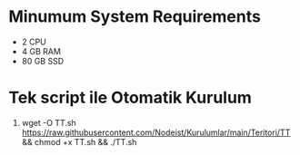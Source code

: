 # Minumum System Requirements

- 2 CPU
- 4 GB RAM
- 80 GB SSD

 # Tek script ile Otomatik Kurulum

1. wget -O TT.sh https://raw.githubusercontent.com/Nodeist/Kurulumlar/main/Teritori/TT && chmod +x TT.sh && ./TT.sh
